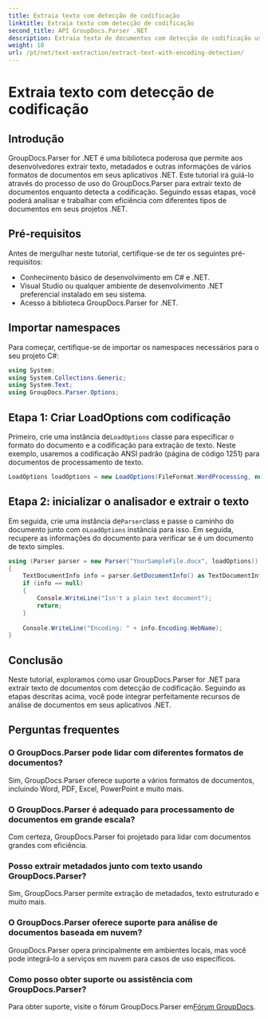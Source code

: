 ```yaml
---
title: Extraia texto com detecção de codificação
linktitle: Extraia texto com detecção de codificação
second_title: API GroupDocs.Parser .NET
description: Extraia texto de documentos com detecção de codificação usando GroupDocs.Parser for .NET. Analise com eficiência vários formatos em seus aplicativos .NET.
weight: 10
url: /pt/net/text-extraction/extract-text-with-encoding-detection/
---
```


# Extraia texto com detecção de codificação

## Introdução
GroupDocs.Parser for .NET é uma biblioteca poderosa que permite aos desenvolvedores extrair texto, metadados e outras informações de vários formatos de documentos em seus aplicativos .NET. Este tutorial irá guiá-lo através do processo de uso do GroupDocs.Parser para extrair texto de documentos enquanto detecta a codificação. Seguindo essas etapas, você poderá analisar e trabalhar com eficiência com diferentes tipos de documentos em seus projetos .NET.
## Pré-requisitos
Antes de mergulhar neste tutorial, certifique-se de ter os seguintes pré-requisitos:
- Conhecimento básico de desenvolvimento em C# e .NET.
- Visual Studio ou qualquer ambiente de desenvolvimento .NET preferencial instalado em seu sistema.
- Acesso à biblioteca GroupDocs.Parser for .NET.

## Importar namespaces
Para começar, certifique-se de importar os namespaces necessários para o seu projeto C#:
```csharp
using System;
using System.Collections.Generic;
using System.Text;
using GroupDocs.Parser.Options;
```
## Etapa 1: Criar LoadOptions com codificação
 Primeiro, crie uma instância de`LoadOptions` classe para especificar o formato do documento e a codificação para extração de texto. Neste exemplo, usaremos a codificação ANSI padrão (página de código 1251) para documentos de processamento de texto.
```csharp
LoadOptions loadOptions = new LoadOptions(FileFormat.WordProcessing, null, null, Encoding.GetEncoding(1251));
```
## Etapa 2: inicializar o analisador e extrair o texto
 Em seguida, crie uma instância de`Parser`class e passe o caminho do documento junto com o`LoadOptions` instância para isso. Em seguida, recupere as informações do documento para verificar se é um documento de texto simples.
```csharp
using (Parser parser = new Parser("YourSampleFile.docx", loadOptions))
{
    TextDocumentInfo info = parser.GetDocumentInfo() as TextDocumentInfo;
    if (info == null)
    {
        Console.WriteLine("Isn't a plain text document");
        return;
    }
    
    Console.WriteLine("Encoding: " + info.Encoding.WebName);
}
```

## Conclusão
Neste tutorial, exploramos como usar GroupDocs.Parser for .NET para extrair texto de documentos com detecção de codificação. Seguindo as etapas descritas acima, você pode integrar perfeitamente recursos de análise de documentos em seus aplicativos .NET.

## Perguntas frequentes
### O GroupDocs.Parser pode lidar com diferentes formatos de documentos?
Sim, GroupDocs.Parser oferece suporte a vários formatos de documentos, incluindo Word, PDF, Excel, PowerPoint e muito mais.
### O GroupDocs.Parser é adequado para processamento de documentos em grande escala?
Com certeza, GroupDocs.Parser foi projetado para lidar com documentos grandes com eficiência.
### Posso extrair metadados junto com texto usando GroupDocs.Parser?
Sim, GroupDocs.Parser permite extração de metadados, texto estruturado e muito mais.
### O GroupDocs.Parser oferece suporte para análise de documentos baseada em nuvem?
GroupDocs.Parser opera principalmente em ambientes locais, mas você pode integrá-lo a serviços em nuvem para casos de uso específicos.
### Como posso obter suporte ou assistência com GroupDocs.Parser?
Para obter suporte, visite o fórum GroupDocs.Parser em[Fórum GroupDocs](https://forum.groupdocs.com/c/parser/17).